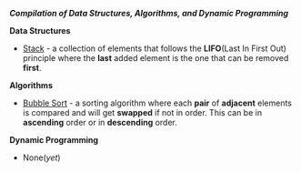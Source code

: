 
***Compilation of Data Structures, Algorithms, and Dynamic Programming***

**Data Structures**
- [Stack](https://github.com/Dixboi/Data-Stuctures-and-Algorithms/tree/main/Data%20Structures/Stack) - a collection of elements that follows the **LIFO**(Last In First Out) principle where the **last** added element is the one that can be removed **first**.


**Algorithms**
- [Bubble Sort](https://github.com/Dixboi/Data-Stuctures-and-Algorithms/tree/main/Algorithms/Bubble%20Sort) - a sorting algorithm where each **pair** of **adjacent** elements is compared and will get **swapped** if not in order. This can be in **ascending** order or in **descending** order.

**Dynamic Programming**
- None(*yet*)

